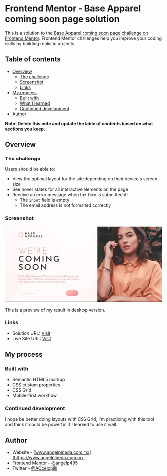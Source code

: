 # Frontend Mentor - Base Apparel coming soon page solution

This is a solution to the [Base Apparel coming soon page challenge on Frontend Mentor](https://www.frontendmentor.io/challenges/base-apparel-coming-soon-page-5d46b47f8db8a7063f9331a0). Frontend Mentor challenges help you improve your coding skills by building realistic projects. 

## Table of contents

- [Overview](#overview)
  - [The challenge](#the-challenge)
  - [Screenshot](#screenshot)
  - [Links](#links)
- [My process](#my-process)
  - [Built with](#built-with)
  - [What I learned](#what-i-learned)
  - [Continued development](#continued-development)
- [Author](#author)

**Note: Delete this note and update the table of contents based on what sections you keep.**

## Overview

### The challenge

Users should be able to:

- View the optimal layout for the site depending on their device's screen size
- See hover states for all interactive elements on the page
- Receive an error message when the `form` is submitted if:
  - The `input` field is empty
  - The email address is not formatted correctly

### Screenshot

![](images/comingSoonPage.png)

This is a preview of my result in desktop version.

### Links

- Solution URL: [Visit](https://your-solution-url.com)
- Live Site URL: [Visit](https://aocelopilli.github.io/frontendMentor-comingSoonPage/)

## My process

### Built with

- Semantic HTML5 markup
- CSS custom properties
- CSS Grid
- Mobile-first workflow

### Continued development

I hope be better doing layouts with CSS Grid, I'm practicing with this tool and think it could be powerful if I learned to use it well.

## Author

+ Website - [www.angelpineda.com.mx](https://www.angelpineda.com.mx)
+ Frontend Mentor - [@angelp495](https://www.frontendmentor.io/profile/angelp495)
+ Twitter - [@AOcelopilli](https://twitter.com/AOcelopilli)
